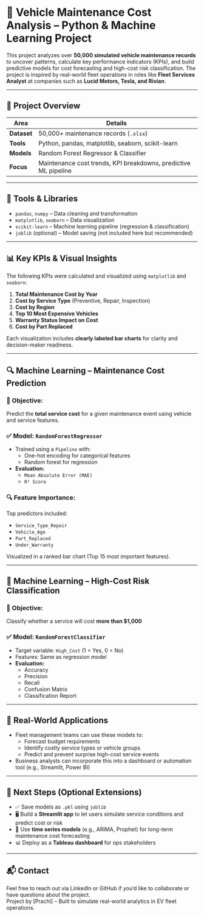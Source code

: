 # 🚗 Vehicle Maintenance Cost Analysis – Python & Machine Learning Project

This project analyzes over **50,000 simulated vehicle maintenance records** to uncover patterns, calculate key performance indicators (KPIs), and build predictive models for cost forecasting and high-cost risk classification. The project is inspired by real-world fleet operations in roles like **Fleet Services Analyst** at companies such as **Lucid Motors, Tesla, and Rivian**.

---

## 📂 Project Overview

| Area | Details |
|------|---------|
| **Dataset** | 50,000+ maintenance records (`.xlsx`) |
| **Tools** | Python, pandas, matplotlib, seaborn, scikit-learn |
| **Models** | Random Forest Regressor & Classifier |
| **Focus** | Maintenance cost trends, KPI breakdowns, predictive ML pipeline |

---

## 🔧 Tools & Libraries

- `pandas`, `numpy` – Data cleaning and transformation  
- `matplotlib`, `seaborn` – Data visualization  
- `scikit-learn` – Machine learning pipeline (regression & classification)  
- `joblib` (optional) – Model saving (not included here but recommended)

---

## 📊 Key KPIs & Visual Insights

The following KPIs were calculated and visualized using `matplotlib` and `seaborn`:

1. **Total Maintenance Cost by Year**
2. **Cost by Service Type** (Preventive, Repair, Inspection)
3. **Cost by Region**
4. **Top 10 Most Expensive Vehicles**
5. **Warranty Status Impact on Cost**
6. **Cost by Part Replaced**

Each visualization includes **clearly labeled bar charts** for clarity and decision-maker readiness.

---

## 🔍 Machine Learning – Maintenance Cost Prediction

### 🎯 Objective:  
Predict the **total service cost** for a given maintenance event using vehicle and service features.

### ✅ Model: `RandomForestRegressor`
- Trained using a `Pipeline` with:
  - One-hot encoding for categorical features  
  - Random forest for regression  
- **Evaluation:**
  - `Mean Absolute Error (MAE)`  
  - `R² Score`

### 🔍 Feature Importance:
Top predictors included:
- `Service_Type_Repair`
- `Vehicle_Age`
- `Part_Replaced`
- `Under_Warranty`

Visualized in a ranked bar chart (Top 15 most important features).

---

## 🧠 Machine Learning – High-Cost Risk Classification

### 🎯 Objective:  
Classify whether a service will cost **more than $1,000**

### ✅ Model: `RandomForestClassifier`
- Target variable: `High_Cost` (1 = Yes, 0 = No)
- Features: Same as regression model
- **Evaluation:**
  - Accuracy  
  - Precision  
  - Recall  
  - Confusion Matrix  
  - Classification Report

---

## 💼 Real-World Applications

- Fleet management teams can use these models to:
  - Forecast budget requirements
  - Identify costly service types or vehicle groups
  - Predict and prevent surprise high-cost service events
- Business analysts can incorporate this into a dashboard or automation tool (e.g., Streamlit, Power BI)

---

## 🚀 Next Steps (Optional Extensions)

- ✅ Save models as `.pkl` using `joblib`
- 🖥 Build a **Streamlit app** to let users simulate service conditions and predict cost or risk
- 🔄 Use **time series models** (e.g., ARIMA, Prophet) for long-term maintenance cost forecasting
- 📊 Deploy as a **Tableau dashboard** for ops stakeholders

---

## 📬 Contact

Feel free to reach out via LinkedIn or GitHub if you’d like to collaborate or have questions about the project.  
Project by [Prachi] – Built to simulate real-world analytics in EV fleet operations.




